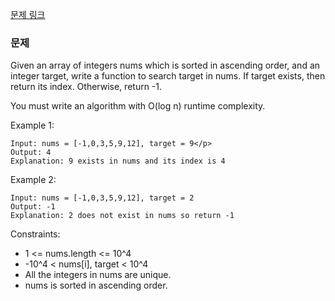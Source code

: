 [문제 링크](https://leetcode.com/problems/binary-search/description/)

### 문제

<p> Given an array of integers nums which is sorted in ascending order, and an integer target, write a function to search target in nums. If target exists, then return its index. Otherwise, return -1.

You must write an algorithm with O(log n) runtime complexity.

 </p>

Example 1:

```
Input: nums = [-1,0,3,5,9,12], target = 9</p>
Output: 4
Explanation: 9 exists in nums and its index is 4
```

Example 2:

```
Input: nums = [-1,0,3,5,9,12], target = 2
Output: -1
Explanation: 2 does not exist in nums so return -1
```

Constraints:

- 1 <= nums.length <= 10^4
- -10^4 < nums[i], target < 10^4
- All the integers in nums are unique.
- nums is sorted in ascending order.
